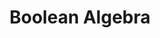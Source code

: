 ---
types: "word"

title: "Boolean Algebra"

categories: ['']

tags: ['Boolean', 'Algebra']

arabic: 'المنطق الرياضي الثنائي'

arexps: []

enwords: ['Boolean Algebra']

enexps: []

arlexicons: 'ن'

enlexicons: 'B'

authors: ['Ruqayya Roshdy']

translators: ['']

citations: 'العربية والذكاء الاصطناعي'

sources: 'مركز الملك عبدالله بن عبدالعزيز الدولي لخدمة اللغة العربية'

word: "true"

slug: ""
---